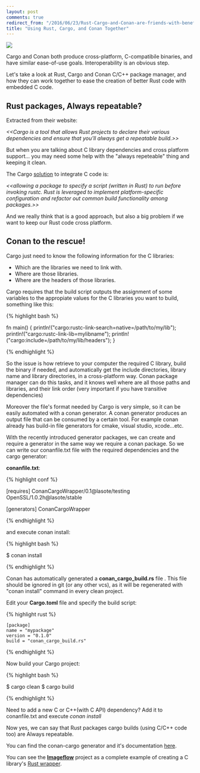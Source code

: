 ```yaml
---
layout: post
comments: true
redirect_from: "/2016/06/23/Rust-Cargo-and-Conan-are-friends-with-benefits.html"
title: "Using Rust, Cargo, and Conan Together"
---
```


<img src="{{ site.url }}/assets/conan_cargo.png" />

Cargo and Conan both produce cross-platform, C-compatibile binaries, and have similar ease-of-use goals. Interoperability is an obvious step. 

Let's take a look at Rust, Cargo and Conan C/C++ package manager, and how they can work together to ease the creation of better Rust code with embedded C code. 

<h2 class="section-heading">Rust packages, Always repeatable?</h2>

Extracted from their website:

   *<<Cargo is a tool that allows Rust projects to declare their various dependencies and ensure that you’ll always get a repeatable build.>>*

But when you are talking about C library dependencies and cross platform support... 
you may need some help with the "always repeteable" thing and keeping it clean.


The Cargo <a href="http://doc.crates.io/build-script.html">solution</a> to integrate C code is:
 
 *<<allowing a package to specify a script (written in Rust) to run before invoking rustc. Rust is leveraged to implement platform-specific configuration and refactor out common build functionality among packages.>>*

And we really think that is a good approach, but also a big problem if we want to keep our Rust code cross platform.

<h2 class="section-heading">Conan to the rescue!</h2>

Cargo just need to know the following information for the C libraries:

- Which are the libraries we need to link with.
- Where are those libraries.
- Where are the headers of those libraries.

Cargo requires that the build script outputs the assignment of some variables to the appropiate values for the C libraries you want to build, something like this:

{% highlight bash %}

fn main() {
    println!("cargo:rustc-link-search=native=/path/to/my/lib");
    println!("cargo:rustc-link-lib=mylibname");
    println!("cargo:include=/path/to/my/lib/headers");
}

{% endhighlight %}

So the issue is how retrieve to your computer the required C library, build the binary if needed, and automatically get the include directories, library name and library directories, in a cross-platform way. Conan package manager can do this tasks, and it knows well where are all those paths and libraries, and their link order (very important if you have transitive dependencies)

Moreover the file's format needed by Cargo is very simple, so it can be easily automated with a conan generator. A conan generator produces an output file that can be consumed by a certain tool. For example conan already has build-in file generators for cmake, visual studio, xcode...etc. 

With the recently introduced generator packages, we can create and require a generator in the same way we require a conan package. So we can write our conanfile.txt file with the required dependencies and the cargo generator:

**conanfile.txt**:

{% highlight conf %}

[requires]
ConanCargoWrapper/0.1@lasote/testing
OpenSSL/1.0.2h@lasote/stable

[generators]
ConanCargoWrapper

{% endhighlight %}

and execute conan install:


{% highlight bash %}

 $ conan install 

{% endhighlight %}

Conan has automatically generated a **conan_cargo_build.rs** file . 
This file should be ignored in git (or any other vcs), as it will be regenerated with "conan install" command in every clean project.

Edit your **Cargo.toml** file and specify the build script:

{% highlight rust %}

    [package]
	name = "mypackage"
	version = "0.1.0"
	build = "conan_cargo_build.rs"
	
{% endhighlight %}



Now build your Cargo project:

{% highlight bash %}

 $ cargo clean
 $ cargo build

{% endhighlight %}


Need to add a new C or C++(with C API) dependency? Add it to conanfile.txt and execute *conan install*

Now yes, we can say that Rust packages cargo builds (using C/C++ code too) are Always repeatable.


You can find the conan-cargo generator and it's documentation <a href="https://github.com/lasote/conan-cargo-wrapper-generator">here</a>.

You can see the <a href="https://github.com/imazen/imageflow">**Imageflow**</a> project as a complete example of creating a C library's <a href="https://github.com/imazen/imageflow/tree/master/wrappers/server">Rust wrapper</a>.


